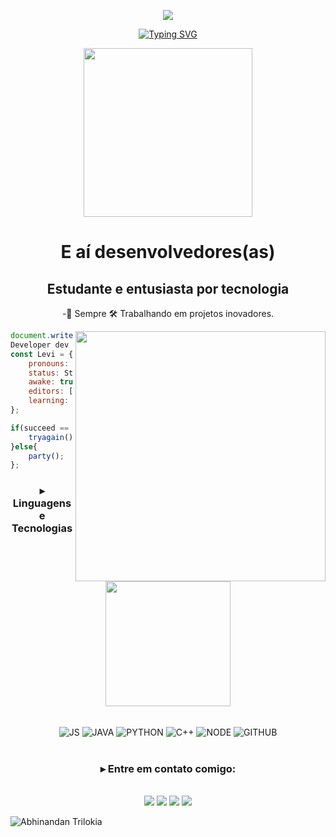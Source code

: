 <p align="center">
  <img src="https://capsule-render.vercel.app/api?type=waving&color=gradient&height=90"/>
</p>

<div align="center">

[![Typing SVG](https://readme-typing-svg.herokuapp.com?color=%2336BCF7&size=23&duration=6000&center=true&lines=Bem-vindo!;Desenvolvedor;Ci%C3%AAncia+da+Computa%C3%A7%C3%A3o;Apaixonado+por+tecnologia;Admin%2FManager+Esports)](https://git.io/typing-svg)
</div>

<p align='center'>
<img src="https://media.giphy.com/media/QvpqTCiEcwtvx6wwJK/giphy.gif" width="270" height="270" frameBorder="0" class="giphy-embed" allowFullScreen></img></p>

<div>
  <h1 align="center">E aí desenvolvedores(as)</h1>
</div>

<!-- INFORMAÇÕES BÁSICAS -->

<div align="center">

## **Estudante e entusiasta por tecnologia**

-📘 Sempre 
🛠️ Trabalhando em projetos inovadores.

</div>

<img align='right' src="https://media.giphy.com/media/l0HlTy9x8FZo0XO1i/giphy.gif" width="400">

```js
document.write("Hello World");
Developer dev = new Developer(Levi Gurgel);
const Levi = {
    pronouns: "levs" | "levizinho",
    status: Student,
    awake: true
    editors: [VS Code, Eclipse, PyCharm],
    learning: [C++, Python, Assembly],
};

if(succeed == false){
    tryagain();
}else{
    party();
};
```
<!-- FIM DE INFORMAÇÕES BÁSICAS -->

<!-- LINGUAGENS E TECNOLOGIAS -->

 <div align="center">

 ### ▸ **Linguagens e Tecnologias**
 </div>

<p align='center'>
<img src="https://media.giphy.com/media/TEnXkcsHrP4YedChhA/giphy.gif" width="200" height="200" frameBorder="0" class="giphy-embed" allowFullScreen></img></p>
 
<div align="center" valign="top"><br> 
  <img align="center" alt="JS" src="https://img.shields.io/badge/JavaScript-323330?style=for-the-badge&logo=javascript&logoColor=F7DF1E">
  <img align="center" alt="JAVA" src="https://img.shields.io/badge/Java-323330?style=for-the-badge&logo=java&logoColor=white">
  <img align="center" alt="PYTHON"  src="https://img.shields.io/badge/Python-14354C?style=for-the-badge&logo=python&logoColor=white">
  <img align="center" alt="C++"  src="https://img.shields.io/badge/C%2B%2B-00599C?style=for-the-badge&logo=c%2B%2B&logoColor=white">
  <img align="center" alt="NODE" src="https://img.shields.io/badge/Node.js-43853D?style=for-the-badge&logo=node.js&logoColor=white">

  <img align="center" alt="GITHUB" src="https://img.shields.io/badge/GitHub-22272e?style=for-the-badge&logo=github&logoColor=white">
</div><br>
<!-- FIM DE LINGUAGENS E TECNOLOGIAS -->

<!-- CONTATO -->
<div align="center">
 
 ### ▸ **Entre em contato comigo:**
 </div>
<br>
<div align="center">
  <a href="https://www.instagram.com/levgurgel/" target="_blank"><img src="https://img.shields.io/badge/Instagram-E4405F?style=for-the-badge&logo=instagram&logoColor=white" target="_blank"></a>
  <a href="https://www.linkedin.com/in/levi-gurgel-85685b229/" target="_blank"><img src="https://img.shields.io/badge/LinkedIn-0077B5?style=for-the-badge&logo=linkedin&logoColor=white" target="_blank"></a>
  <a href = "mailto:leevigurgel@gmail.com"><img src="https://img.shields.io/badge/Gmail-D14836?style=for-the-badge&logo=gmail&logoColor=white" target="_blank"></a>
   <a href = "https://t.me/levigurgel"><img src="https://img.shields.io/badge/Telegram-2CA5E0?style=for-the-badge&logo=telegram&logoColor=white" target="_blank"></a>
  
  <br>
</div>
 <!-- FIM DE CONTATO -->

</p>

![Abhinandan Trilokia](https://raw.githubusercontent.com/Trilokia/Trilokia/379277808c61ef204768a61bbc5d25bc7798ccf1/bottom_header.svg)
<br>
</p>

